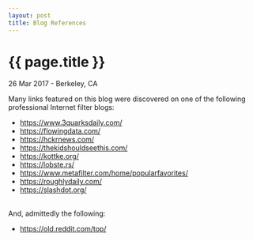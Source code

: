 ```yaml
---
layout: post
title: Blog References
---
```


{{ page.title }}
================

<p class="meta">26 Mar 2017 - Berkeley, CA</p>

Many links featured on this blog were discovered on one of the following professional Internet filter blogs:

* <https://www.3quarksdaily.com/>
* <https://flowingdata.com/>
* <https://hckrnews.com/>
* <https://thekidshouldseethis.com/>
* <https://kottke.org/>
* <https://lobste.rs/>
* <https://www.metafilter.com/home/popularfavorites/>
* <https://roughlydaily.com/>
* <https://slashdot.org/>

<br>And, admittedly the following:

* <https://old.reddit.com/top/>